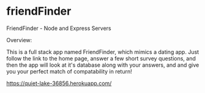 # friendFinder


FriendFinder - Node and Express Servers


Overview:

This is a full stack app named FriendFinder, which mimics a dating app. Just follow the link to the home page, answer a few short survey questions, and then the app will look at it's database along with your answers, and and give you your perfect match of compatability in return!

https://quiet-lake-36856.herokuapp.com/
